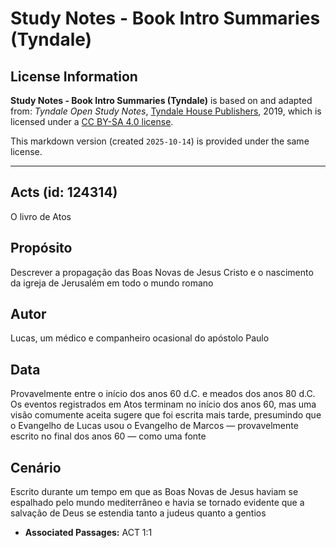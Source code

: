 # Study Notes - Book Intro Summaries (Tyndale)

## License Information

**Study Notes - Book Intro Summaries (Tyndale)** is based on and adapted from: _Tyndale Open Study Notes_, [Tyndale House Publishers](https://tyndaleopenresources.com/), 2019, which is licensed under a [CC BY-SA 4.0 license](https://creativecommons.org/licenses/by-sa/4.0/legalcode.en).

This markdown version (created `2025-10-14`) is provided under the same license.



--------------------------------

## Acts (id: 124314)

O livro de Atos

Propósito
---------

Descrever a propagação das Boas Novas de Jesus Cristo e o nascimento da igreja de Jerusalém em todo o mundo romano

Autor
-----

Lucas, um médico e companheiro ocasional do apóstolo Paulo

Data
----

Provavelmente entre o início dos anos 60 d.C. e meados dos anos 80 d.C. Os eventos registrados em Atos terminam no início dos anos 60, mas uma visão comumente aceita sugere que foi escrita mais tarde, presumindo que o Evangelho de Lucas usou o Evangelho de Marcos — provavelmente escrito no final dos anos 60 — como uma fonte

Cenário
-------

Escrito durante um tempo em que as Boas Novas de Jesus haviam se espalhado pelo mundo mediterrâneo e havia se tornado evidente que a salvação de Deus se estendia tanto a judeus quanto a gentios

* **Associated Passages:** ACT 1:1


